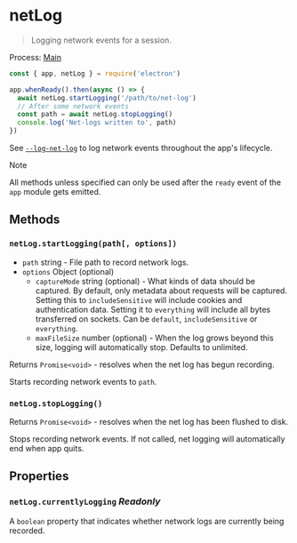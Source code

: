 # netLog

> Logging network events for a session.

Process: [Main](../glossary.md#main-process)

```js
const { app, netLog } = require('electron')

app.whenReady().then(async () => {
  await netLog.startLogging('/path/to/net-log')
  // After some network events
  const path = await netLog.stopLogging()
  console.log('Net-logs written to', path)
})
```

See [`--log-net-log`](command-line-switches.md#--log-net-logpath) to log network events throughout the app's lifecycle.

> [!NOTE]
> All methods unless specified can only be used after the `ready` event
> of the `app` module gets emitted.

## Methods

### `netLog.startLogging(path[, options])`

* `path` string - File path to record network logs.
* `options` Object (optional)
  * `captureMode` string (optional) - What kinds of data should be captured. By
    default, only metadata about requests will be captured. Setting this to
    `includeSensitive` will include cookies and authentication data. Setting
    it to `everything` will include all bytes transferred on sockets. Can be
    `default`, `includeSensitive` or `everything`.
  * `maxFileSize` number (optional) - When the log grows beyond this size,
    logging will automatically stop. Defaults to unlimited.

Returns `Promise<void>` - resolves when the net log has begun recording.

Starts recording network events to `path`.

### `netLog.stopLogging()`

Returns `Promise<void>` - resolves when the net log has been flushed to disk.

Stops recording network events. If not called, net logging will automatically end when app quits.

## Properties

### `netLog.currentlyLogging` _Readonly_

A `boolean` property that indicates whether network logs are currently being recorded.
